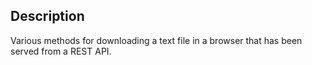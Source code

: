 ## Description

Various methods for downloading a text file in a browser that has been served from a REST API. 

